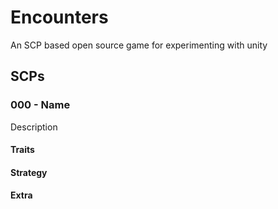 # Encounters

An SCP based open source game for experimenting with unity

## SCPs

### 000 - Name

Description

#### Traits

#### Strategy

#### Extra
